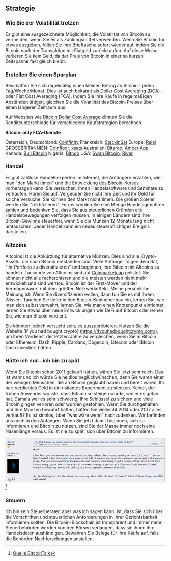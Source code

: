 ## Strategie

### Wie Sie der Volatilität trotzen
Es gibt eine ausgezeichnete Möglichkeit, die Volatilität von Bitcoin zu vermeiden, wenn Sie es als Zahlungsmittel verwenden. Wenn Sie Bitcoin für etwas ausgeben, füllen Sie Ihre Brieftasche sofort wieder auf, indem Sie die Bitcoin nach der Transaktion mit Fiatgeld zurückkaufen. Auf diese Weise verlieren Sie kein Geld, da der Preis von Bitcoin in einer so kurzen Zeitspanne fast gleich bleibt.

### Erstellen Sie einen Sparplan
Beschaffen Sie sich regelmäßig einen kleinen Betrag an Bitcoin - jeden Tag/Woche/Monat. Dies ist auch bekannt als Dollar Cost Averaging (DCA) - oder Fiat Cost Averaging (FCA). Indem Sie Ihre Käufe in regelmäßigen Abständen tätigen, gleichen Sie die Volatilität des Bitcoin-Preises über einen längeren Zeitraum aus.

Auf Websites wie [Bitcoin Dollar Cost Average](https://www.bitcoindollarcostaverage.com/) können Sie die Renditeunterschiede für verschiedene Kaufstrategien berechnen.

**Bitcoin-only FCA-Dienste**

Österreich, Deutschland: [Coinfinity](https://coinfinity.co/sparplan/?ref=6716)
Frankreich: [StackinSat](https://www.stackinsat.com/)
Europa: [Relai](https://relai.ch/)
GROSSBRITANNIEN: [Coinfloor](https://coinfloor.co.uk/hodl/), [xsats](https://xsats.com/)
Australien: [Bitaroo](https://support.bitaroo.com.au/hc/en-au/articles/360042838874-Recurring-Buy-DCA-), [Amber App](https://amber.app/)
Kanada: [Bull Bitcoin](https://bullbitcoin.com/)
Nigeria: [Bitnob](https://bitnob.com/)
USA: [Swan Bitcoin](https://www.swanbitcoin.com/), [River](https://river.com/)

### Handel
Es gibt zahllose Handelsexperten im Internet, die Anfängern erzählen, wie man "den Markt timen" und die Entwicklung des Bitcoin-Kurses vorhersagen kann. Sie versuchen, Ihnen Handelssoftware und Seminare zu verkaufen. Hören Sie auf. Vergeuden Sie nicht Ihre Zeit und Ihr Geld für solche Versuche. Sie können den Markt nicht timen. Die großen Spieler werden Sie "rektifizieren". Ferner werden Sie eine Menge Handelsgebühren zahlen und bedenken Sie, dass Sie aus steuerlichen Gründen alle Handelsbewegungen verfolgen müssen. In einigen Ländern sind Ihre Bitcoin-Gewinne steuerfrei, wenn Sie die Münzen 12 Monate lang nicht umtauschen. Jeder Handel kann ein neues steuerpflichtiges Ereignis darstellen.

### Altcoins
Altcoins ist die Abkürzung für alternative Münzen. Dies sind alle Krypto-Assets, die nach Bitcoin entstanden sind. Viele Anfänger folgen dem Rat, "ihr Portfolio zu diversifizieren" und beginnen, ihre Bitcoin mit Altcoins zu handeln. Tausende von Altcoins sind auf [Coinmarketcap](https://coinmarketcap.com/) gelistet. Sie können nicht alle recherchieren und die meisten werden nicht mehr entwickelt und sind wertlos. Bitcoin ist der First-Mover und der Vermögenswert mit dem größten Netzwerkeffekt. Meine persönliche Meinung ist: Wenn Sie diversifizieren wollen, dann tun Sie es mit Ihrem Wissen. Tauchen Sie tiefer in den Bitcoin-Kaninchenbau ein, lernen Sie, wie man sich selbst verwahrt, lernen Sie, wie man einen Knotenpunkt einrichtet, lernen Sie etwas über neue Entwicklungen wie DeFi auf Bitcoin oder lernen Sie, wie man Bitcoin verdient.

Sie könnten jedoch versucht sein, es auszuprobieren. Nutzen Sie die Website [If you had bought crypto] (https://ifyouhadboughtcrypto.com/), um Ihren Verdienst der letzten Jahre zu vergleichen, wenn Sie in Bitcoin oder Ethereum, Dash, Ripple, Cardano, Dogecoin, Litecoin oder Bitcoin Cash investiert hätten.

### Hätte ich nur...ich bin zu spät
Wenn Sie Bitcoin schon 2011 gekauft hätten, wären Sie jetzt sehr reich. Das ist wahr und ich würde Sie neidlos beglückwünschen, denn Sie waren einer der wenigen Menschen, die an Bitcoin geglaubt haben und bereit waren, Ihr hart verdientes Geld in ein riskantes Experiment zu stecken. Keiner, der frühen Anwender wusste, dass Bitcoin so steigen würde, wie er es getan hat. Damals war es sehr schwierig, Ihre Schlüssel zu sichern und viele Bitcoin gingen verloren oder wurden gestohlen. Wenn Sie durchgehalten und Ihre Münzen bewahrt hätten, hätten Sie vielleicht 2014 oder 2017 alles verkauft? Es ist sinnlos, über "was wäre wenn" nachzudenken. Wir befinden uns noch in den Anfängen. Wenn Sie jetzt damit beginnen, sich zu informieren und Bitcoin zu nutzen, sind Sie der Masse immer noch eine Nasenlänge voraus. Es ist nie zu spät, sich über Bitcoin zu informieren.

![Hier denkt jemand, dass er 2013 zu spät dran war](assets/_too-late.png) [^73]

### Steuern
Ich bin kein Steuerberater, aber was ich sagen kann, ist, dass Sie sich über die Vorschriften und steuerlichen Anforderungen in Ihrer Gerichtsbarkeit informieren sollten. Die Bitcoin-Blockchain ist transparent und immer mehr Steuerbehörden werden von den Börsen verlangen, dass sie ihnen ihre Handelsdaten aushändigen. Bewahren Sie Belege für Ihre Käufe auf, falls die Behörden Nachforschungen anstellen.

[^73]: [Quelle BitcoinTalk](https://bitcointalk.org/index.php?topic=170725.0)

